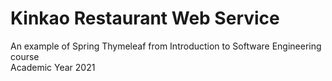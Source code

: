 # Kinkao Restaurant Web Service
An example of Spring Thymeleaf from Introduction to Software Engineering
course   
Academic Year 2021   

